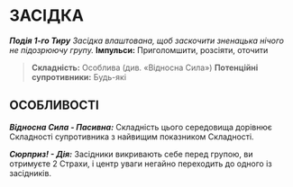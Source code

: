 ﻿# ЗАСІДКА

***Подія 1-го Тиру***
*Засідка влаштована, щоб заскочити зненацька нічого не підозрюючу групу.*
**Імпульси:** Приголомшити, розсіяти, оточити

> **Складність:** Особлива (див. «Відносна Сила»)
> **Потенційні супротивники:** Будь-які

## ОСОБЛИВОСТІ

***Відносна Сила - Пасивна:*** Складність цього середовища дорівнює Складності супротивника з найвищим показником Складності.

***Сюрприз! - Дія:*** Засідники викривають себе перед групою, ви отримуєте 2 Страхи, і центр уваги негайно переходить до одного із засідників.